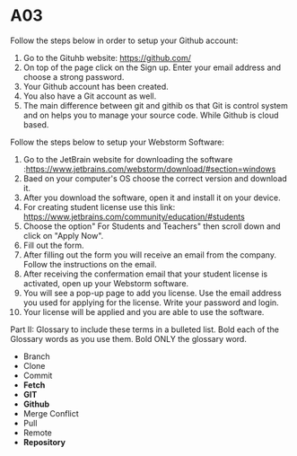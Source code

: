 # A03
Follow the steps below in order to setup your Github account:
1. Go to the Gituhb website: https://github.com/
2. On top of the page click on the Sign up.  Enter your email address and choose a strong password.
3. Your Github account has been created.  
4. You also have a Git account as well.
5. The main difference between git and githib os that Git is control system and on helps you to manage your source code.  While Github is cloud based. 

Follow the steps below to setup your Webstorm Software:
1. Go to the JetBrain website for downloading the software :https://www.jetbrains.com/webstorm/download/#section=windows
2. Baed on your computer's OS choose the correct version and download it.
3. After you download the software, open it and install it on your device.
4. For creating student license use this link: https://www.jetbrains.com/community/education/#students
5. Choose the option" For Students and Teachers" then scroll down and click on "Apply Now".
6. Fill out the form.  
7. After filling out the form you will receive an email from the company.  Follow the instructions on the email.
8. After receiving the confermation email that your student license is activated, open up your Webstorm software.
9. You will see a pop-up page to add you license.  Use the email address you used for applying for the license.  Write your password and login.  
10. Your license will be applied and you are able to use the software.

Part II:
Glossary to include these terms in a bulleted list.
Bold each of the Glossary words as you use them.  Bold ONLY the glossary word.
<ul>
  <li>Branch</li>
   <li>Clone</li>
   <li>Commit</li>
  <li><strong>Fetch</strong></li>
   <li><strong>GIT</strong></li>
   <li><strong>Github</strong></li>
   <li>Merge Conflict</li>
   <li>Pull</li>
   <li>Remote</li>
  <li><strong>Repository</strong></li>
 
  </ul>












